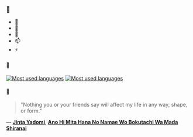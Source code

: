 ### 👋

- 🔭
- 🌱
- 💬
- 📫
- ⚡

#### 🧏

[![Most used languages](https://github-readme-stats-aynah.vercel.app/api/top-langs/?username=aynh&theme=solarized-dark&langs_count=6&layout=compact&hide_title=true)](https://github.com/anuraghazra/github-readme-stats#gh-dark-mode-only)
[![Most used languages](https://github-readme-stats-aynah.vercel.app/api/top-langs/?username=aynh&theme=solarized-light&langs_count=6&layout=compact&hide_title=true)](https://github.com/anuraghazra/github-readme-stats#gh-light-mode-only)

#### 💬

> "Nothing you or your friends say will affect my life in any way, shape, or form."

&mdash; [**Jinta Yadomi**](https://myanimelist.net/character.php?q=Jinta%20Yadomi&cat=character), [**Ano Hi Mita Hana No Namae Wo Bokutachi Wa Mada Shiranai**](https://myanimelist.net/search/all?q=Ano%20Hi%20Mita%20Hana%20No%20Namae%20Wo%20Bokutachi%20Wa%20Mada%20Shiranai&cat=all)
